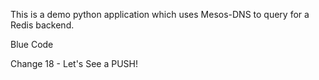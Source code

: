 This is a demo python  application which uses Mesos-DNS to query for a Redis backend.

Blue Code 

Change 18 - Let's See a PUSH!

